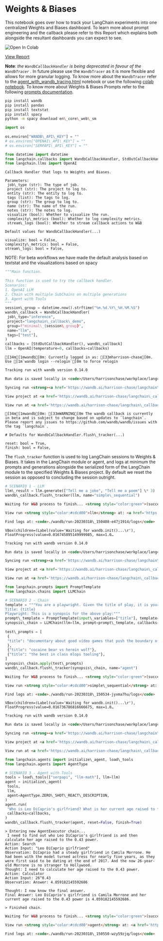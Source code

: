 # Weights & Biases

This notebook goes over how to track your LangChain experiments into one centralized Weights and Biases dashboard. To learn more about prompt engineering and the callback please refer to this Report which explains both alongside the resultant dashboards you can expect to see.

![Open In Colab](https://colab.research.google.com/assets/colab-badge.svg)

[View Report](https://wandb.ai/a-sh0ts/langchain_callback_demo/reports/Prompt-Engineering-LLMs-with-LangChain-and-W-B--VmlldzozNjk1NTUw#%F0%9F%91%8B-how-to-build-a-callback-in-langchain-for-better-prompt-engineering)

**Note**: *the `WandbCallbackHandler` is being deprecated in favour of the `WandbTracer`* . In future please use the `WandbTracer` as it is more flexible and allows for more granular logging. To know more about the `WandbTracer` refer to the [agent_with_wandb_tracing.html](https://python.langchain.com/en/latest/integrations/agent_with_wandb_tracing.html) notebook or use the following [colab notebook](http://wandb.me/prompts-quickstart). To know more about Weights & Biases Prompts refer to the following [prompts documentation](https://docs.wandb.ai/guides/prompts).

```bash
pip install wandb  
pip install pandas  
pip install textstat  
pip install spacy  
python -m spacy download en\_core\_web\_sm  

```

```python
import os  
  
os.environ["WANDB\_API\_KEY"] = ""  
# os.environ["OPENAI\_API\_KEY"] = ""  
# os.environ["SERPAPI\_API\_KEY"] = ""  

```

```python
from datetime import datetime  
from langchain.callbacks import WandbCallbackHandler, StdOutCallbackHandler  
from langchain.llms import OpenAI  

```

```text
Callback Handler that logs to Weights and Biases.  
  
Parameters:  
 job\_type (str): The type of job.  
 project (str): The project to log to.  
 entity (str): The entity to log to.  
 tags (list): The tags to log.  
 group (str): The group to log to.  
 name (str): The name of the run.  
 notes (str): The notes to log.  
 visualize (bool): Whether to visualize the run.  
 complexity\_metrics (bool): Whether to log complexity metrics.  
 stream\_logs (bool): Whether to stream callback actions to W&B  

```

```text
Default values for WandbCallbackHandler(...)  
  
visualize: bool = False,  
complexity\_metrics: bool = False,  
stream\_logs: bool = False,  

```

NOTE: For beta workflows we have made the default analysis based on textstat and the visualizations based on spacy

```python
"""Main function.  
  
This function is used to try the callback handler.  
Scenarios:  
1. OpenAI LLM  
2. Chain with multiple SubChains on multiple generations  
3. Agent with Tools  
"""  
session\_group = datetime.now().strftime("%m.%d.%Y\_%H.%M.%S")  
wandb\_callback = WandbCallbackHandler(  
 job\_type="inference",  
 project="langchain\_callback\_demo",  
 group=f"minimal\_{session\_group}",  
 name="llm",  
 tags=["test"],  
)  
callbacks = [StdOutCallbackHandler(), wandb\_callback]  
llm = OpenAI(temperature=0, callbacks=callbacks)  

```

```text
[34m[1mwandb[0m: Currently logged in as: [33mharrison-chase[0m. Use [1m`wandb login --relogin`[0m to force relogin  

```

```html
Tracking run with wandb version 0.14.0  

```

```html
Run data is saved locally in <code>/Users/harrisonchase/workplace/langchain/docs/ecosystem/wandb/run-20230318\_150408-e47j1914</code>  

```

```html
Syncing run <strong><a href='https://wandb.ai/harrison-chase/langchain\_callback\_demo/runs/e47j1914' target="\_blank">llm</a></strong> to <a href='https://wandb.ai/harrison-chase/langchain\_callback\_demo' target="\_blank">Weights & Biases</a> (<a href='https://wandb.me/run' target="\_blank">docs</a>)<br/>  

```

```html
View project at <a href='https://wandb.ai/harrison-chase/langchain\_callback\_demo' target="\_blank">https://wandb.ai/harrison-chase/langchain\_callback\_demo</a>  

```

```html
View run at <a href='https://wandb.ai/harrison-chase/langchain\_callback\_demo/runs/e47j1914' target="\_blank">https://wandb.ai/harrison-chase/langchain\_callback\_demo/runs/e47j1914</a>  

```

```text
[34m[1mwandb[0m: [33mWARNING[0m The wandb callback is currently in beta and is subject to change based on updates to `langchain`. Please report any issues to https://github.com/wandb/wandb/issues with the tag `langchain`.  

```

```text
# Defaults for WandbCallbackHandler.flush\_tracker(...)  
  
reset: bool = True,  
finish: bool = False,  

```

The `flush_tracker` function is used to log LangChain sessions to Weights & Biases. It takes in the LangChain module or agent, and logs at minimum the prompts and generations alongside the serialized form of the LangChain module to the specified Weights & Biases project. By default we reset the session as opposed to concluding the session outright.

```python
# SCENARIO 1 - LLM  
llm\_result = llm.generate(["Tell me a joke", "Tell me a poem"] \* 3)  
wandb\_callback.flush\_tracker(llm, name="simple\_sequential")  

```

```html
Waiting for W&B process to finish... <strong style="color:green">(success).</strong>  

```

```html
View run <strong style="color:#cdcd00">llm</strong> at: <a href='https://wandb.ai/harrison-chase/langchain\_callback\_demo/runs/e47j1914' target="\_blank">https://wandb.ai/harrison-chase/langchain\_callback\_demo/runs/e47j1914</a><br/>Synced 5 W&B file(s), 2 media file(s), 5 artifact file(s) and 0 other file(s)  

```

```html
Find logs at: <code>./wandb/run-20230318\_150408-e47j1914/logs</code>  

```

```text
VBox(children=(Label(value='Waiting for wandb.init()...\r'), FloatProgress(value=0.016745895149999985, max=1.0…  

```

```html
Tracking run with wandb version 0.14.0  

```

```html
Run data is saved locally in <code>/Users/harrisonchase/workplace/langchain/docs/ecosystem/wandb/run-20230318\_150534-jyxma7hu</code>  

```

```html
Syncing run <strong><a href='https://wandb.ai/harrison-chase/langchain\_callback\_demo/runs/jyxma7hu' target="\_blank">simple\_sequential</a></strong> to <a href='https://wandb.ai/harrison-chase/langchain\_callback\_demo' target="\_blank">Weights & Biases</a> (<a href='https://wandb.me/run' target="\_blank">docs</a>)<br/>  

```

```html
View project at <a href='https://wandb.ai/harrison-chase/langchain\_callback\_demo' target="\_blank">https://wandb.ai/harrison-chase/langchain\_callback\_demo</a>  

```

```html
View run at <a href='https://wandb.ai/harrison-chase/langchain\_callback\_demo/runs/jyxma7hu' target="\_blank">https://wandb.ai/harrison-chase/langchain\_callback\_demo/runs/jyxma7hu</a>  

```

```python
from langchain.prompts import PromptTemplate  
from langchain.chains import LLMChain  

```

```python
# SCENARIO 2 - Chain  
template = """You are a playwright. Given the title of play, it is your job to write a synopsis for that title.  
Title: {title}  
Playwright: This is a synopsis for the above play:"""  
prompt\_template = PromptTemplate(input\_variables=["title"], template=template)  
synopsis\_chain = LLMChain(llm=llm, prompt=prompt\_template, callbacks=callbacks)  
  
test\_prompts = [  
 {  
 "title": "documentary about good video games that push the boundary of game design"  
 },  
 {"title": "cocaine bear vs heroin wolf"},  
 {"title": "the best in class mlops tooling"},  
]  
synopsis\_chain.apply(test\_prompts)  
wandb\_callback.flush\_tracker(synopsis\_chain, name="agent")  

```

```html
Waiting for W&B process to finish... <strong style="color:green">(success).</strong>  

```

```html
View run <strong style="color:#cdcd00">simple\_sequential</strong> at: <a href='https://wandb.ai/harrison-chase/langchain\_callback\_demo/runs/jyxma7hu' target="\_blank">https://wandb.ai/harrison-chase/langchain\_callback\_demo/runs/jyxma7hu</a><br/>Synced 4 W&B file(s), 2 media file(s), 6 artifact file(s) and 0 other file(s)  

```

```html
Find logs at: <code>./wandb/run-20230318\_150534-jyxma7hu/logs</code>  

```

```text
VBox(children=(Label(value='Waiting for wandb.init()...\r'), FloatProgress(value=0.016736786816666675, max=1.0…  

```

```html
Tracking run with wandb version 0.14.0  

```

```html
Run data is saved locally in <code>/Users/harrisonchase/workplace/langchain/docs/ecosystem/wandb/run-20230318\_150550-wzy59zjq</code>  

```

```html
Syncing run <strong><a href='https://wandb.ai/harrison-chase/langchain\_callback\_demo/runs/wzy59zjq' target="\_blank">agent</a></strong> to <a href='https://wandb.ai/harrison-chase/langchain\_callback\_demo' target="\_blank">Weights & Biases</a> (<a href='https://wandb.me/run' target="\_blank">docs</a>)<br/>  

```

```html
View project at <a href='https://wandb.ai/harrison-chase/langchain\_callback\_demo' target="\_blank">https://wandb.ai/harrison-chase/langchain\_callback\_demo</a>  

```

```html
View run at <a href='https://wandb.ai/harrison-chase/langchain\_callback\_demo/runs/wzy59zjq' target="\_blank">https://wandb.ai/harrison-chase/langchain\_callback\_demo/runs/wzy59zjq</a>  

```

```python
from langchain.agents import initialize\_agent, load\_tools  
from langchain.agents import AgentType  

```

```python
# SCENARIO 3 - Agent with Tools  
tools = load\_tools(["serpapi", "llm-math"], llm=llm)  
agent = initialize\_agent(  
 tools,  
 llm,  
 agent=AgentType.ZERO\_SHOT\_REACT\_DESCRIPTION,  
)  
agent.run(  
 "Who is Leo DiCaprio's girlfriend? What is her current age raised to the 0.43 power?",  
 callbacks=callbacks,  
)  
wandb\_callback.flush\_tracker(agent, reset=False, finish=True)  

```

```text
> Entering new AgentExecutor chain...  
 I need to find out who Leo DiCaprio's girlfriend is and then calculate her age raised to the 0.43 power.  
Action: Search  
Action Input: "Leo DiCaprio girlfriend"  
Observation: DiCaprio had a steady girlfriend in Camila Morrone. He had been with the model turned actress for nearly five years, as they were first said to be dating at the end of 2017. And the now 26-year-old Morrone is no stranger to Hollywood.  
Thought: I need to calculate her age raised to the 0.43 power.  
Action: Calculator  
Action Input: 26^0.43  
Observation: Answer: 4.059182145592686  
  
Thought: I now know the final answer.  
Final Answer: Leo DiCaprio's girlfriend is Camila Morrone and her current age raised to the 0.43 power is 4.059182145592686.  
  
> Finished chain.  

```

```html
Waiting for W&B process to finish... <strong style="color:green">(success).</strong>  

```

```html
View run <strong style="color:#cdcd00">agent</strong> at: <a href='https://wandb.ai/harrison-chase/langchain\_callback\_demo/runs/wzy59zjq' target="\_blank">https://wandb.ai/harrison-chase/langchain\_callback\_demo/runs/wzy59zjq</a><br/>Synced 5 W&B file(s), 2 media file(s), 7 artifact file(s) and 0 other file(s)  

```

```html
Find logs at: <code>./wandb/run-20230318\_150550-wzy59zjq/logs</code>  

```
